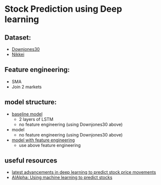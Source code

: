 # Stock Prediction using Deep learning
## Dataset: 
  - [Downjones30](https://yhoo.it/2NaWIJY)
  - [Nikkei](https://yhoo.it/2Nzq8AM) 
## Feature engineering: 
  - SMA
  - Join 2 markets
  
## model structure: 
- [baseline model](https://github.com/nessessence/MultimodelStockPrediction/blob/master/baseline.ipynb)
  - 2 layers of LSTM 
  - no feature engineering (using Downjones30 above)
- model 
  - no feature engineering (using Downjones30 above)
- [model with feature engineering](https://github.com/nessessence/MultimodelStockPrediction/blob/master/model_FE.ipynb)
  - use above feature engineering 
  
 
## useful resources
- [latest advancements in deep learning to predict stock price movements](https://bit.ly/2C98uOM) 
- [AIAlpha: Using machine learning to predict stocks](https://bit.ly/2PG8SMM)
